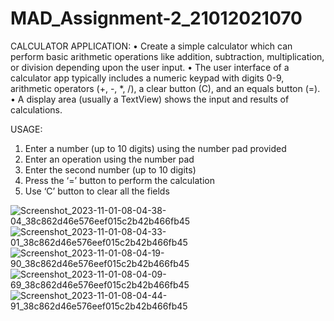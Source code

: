 # MAD_Assignment-2_21012021070

CALCULATOR APPLICATION:
•	Create a simple calculator which can perform basic arithmetic operations like addition, subtraction, multiplication, or division depending upon the user input.
•	The user interface of a calculator app typically includes a numeric keypad with digits 0-9, arithmetic operators (+, -, *, /), a clear button (C), and an equals button (=).
•	A display area (usually a TextView) shows the input and results of calculations.

USAGE:
1.	Enter a number (up to 10 digits) using the number pad provided
2.	Enter an operation using the number pad
3.	Enter the second number (up to 10 digits)
4.	Press the ‘=’ button to perform the calculation
5.	Use ‘C’ button to clear all the fields


![Screenshot_2023-11-01-08-04-38-04_38c862d46e576eef015c2b42b466fb45](https://github.com/krupa-patel06/MAD_Assignment-2_21012021070/assets/122816669/6c9d018e-ae8b-49fe-ac05-3c71433e70c8)
![Screenshot_2023-11-01-08-04-33-01_38c862d46e576eef015c2b42b466fb45](https://github.com/krupa-patel06/MAD_Assignment-2_21012021070/assets/122816669/6a895812-1548-4935-a938-cd1958c47fd5)
![Screenshot_2023-11-01-08-04-19-90_38c862d46e576eef015c2b42b466fb45](https://github.com/krupa-patel06/MAD_Assignment-2_21012021070/assets/122816669/3683d413-3c56-4a72-938c-15899223a9e9)
![Screenshot_2023-11-01-08-04-09-69_38c862d46e576eef015c2b42b466fb45](https://github.com/krupa-patel06/MAD_Assignment-2_21012021070/assets/122816669/5f9f5a02-dad0-4716-9efe-559ffd686b72)
![Screenshot_2023-11-01-08-04-44-91_38c862d46e576eef015c2b42b466fb45](https://github.com/krupa-patel06/MAD_Assignment-2_21012021070/assets/122816669/a352f958-3a88-4154-a363-2b3b8d54d5c7)
